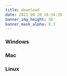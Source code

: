 ```yaml
---
title: download
date: 2021-06-20 16:34:35
banner_img_height: 30
banner_mask_alpha: 0.3
---
```


### Windows

### Mac

### Linux

